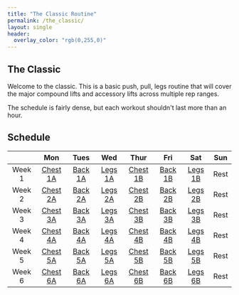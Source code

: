 ```yaml
---
title: "The Classic Routine"
permalink: /the_classic/
layout: single
header:
  overlay_color: "rgb(0,255,0)"
---
```


## The Classic

Welcome to the classic. This is a basic push, pull, legs routine that will cover the major compound lifts and accessory lifts across multiple rep ranges.

The schedule is fairly dense, but each workout shouldn't last more than an hour.

## Schedule

||Mon|Tues|Wed|Thur|Fri|Sat|Sun|
|:--:|:-:|:-:|:--:|:-:|:--:|:-:|:-:|
|Week 1|[Chest 1A](/simplegym/the_classic/push-1a)| [Back 1A](/simplegym/the_classic/pull-1a) | [Legs 1A](/simplegym/the_classic/legs-1a) |[Chest 1B](/simplegym/the_classic/push-1b)|[Back 1B](/simplegym/the_classic/pull-1b) | [Legs 1B](/simplegym/the_classic/legs-1b) |Rest|
|Week 2|[Chest 2A](/simplegym/the_classic/push-2a)| [Back 2A](/simplegym/the_classic/pull-2a)| [Legs 2A](/simplegym/the_classic/legs-2a) |[Chest 2B](/simplegym/the_classic/push-2b)| [Back 2B](/simplegym/the_classic/pull-2b)| [Legs 2B](/simplegym/the_classic/legs-2b) |Rest|
|Week 3|[Chest 3A](/simplegym/the_classic/push-3a)| [Back 3A](/simplegym/the_classic/pull-3a)| [Legs 3A](/simplegym/the_classic/legs-3a) |[Chest 3B](/simplegym/the_classic/push-3b)| [Back 3B](/simplegym/the_classic/pull-3b)| [Legs 3B](/simplegym/the_classic/legs-3b) |Rest|
|Week 4|[Chest 4A](/simplegym/the_classic/push-4a)| [Back 4A](/simplegym/the_classic/pull-4a)| [Legs 4A](/simplegym/the_classic/legs-4a) |[Chest 4B](/simplegym/the_classic/push-4b)| [Back 4B](/simplegym/the_classic/pull-4b)| [Legs 4B](/simplegym/the_classic/legs-4b) |Rest|
|Week 5|[Chest 5A](/simplegym/the_classic/push-5a)| [Back 5A](/simplegym/the_classic/pull-5a)| [Legs 5A](/simplegym/the_classic/legs-5a) |[Chest 5B](/simplegym/the_classic/push-5b)| [Back 5B](/simplegym/the_classic/pull-5b)| [Legs 5B](/simplegym/the_classic/legs-5b) |Rest|
|Week 6|[Chest 6A](/simplegym/the_classic/push-6a)| [Back 6A](/simplegym/the_classic/pull-6a)| [Legs 6A](/simplegym/the_classic/legs-6a) |[Chest 6B](/simplegym/the_classic/push-6b)| [Back 6B](/simplegym/the_classic/pull-6b)| [Legs 6B](/simplegym/the_classic/legs-6b) |Rest|